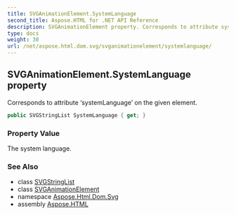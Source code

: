 ```yaml
---
title: SVGAnimationElement.SystemLanguage
second_title: Aspose.HTML for .NET API Reference
description: SVGAnimationElement property. Corresponds to attribute systemLanguage on the given element
type: docs
weight: 30
url: /net/aspose.html.dom.svg/svganimationelement/systemlanguage/
---
```

## SVGAnimationElement.SystemLanguage property

Corresponds to attribute ‘systemLanguage’ on the given element.

```csharp
public SVGStringList SystemLanguage { get; }
```

### Property Value

The system language.

### See Also

* class [SVGStringList](../../../aspose.html.dom.svg.datatypes/svgstringlist/)
* class [SVGAnimationElement](../)
* namespace [Aspose.Html.Dom.Svg](../../svganimationelement/)
* assembly [Aspose.HTML](../../../)
